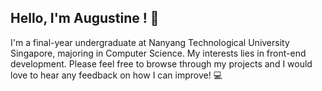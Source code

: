 ## Hello, I'm Augustine ! :wave:

I'm a final-year undergraduate at Nanyang Technological University Singapore, majoring in Computer Science. My interests lies in front-end development. Please feel free to browse through my projects and I would love to hear any feedback on how I can improve! :computer:
